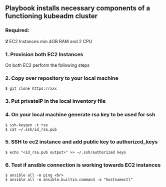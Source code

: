 ## Playbook installs necessary components of a functioning kubeadm cluster <br>

### Required: <br>
**2** EC2 Instances min 4GB RAM and 2 CPU <br>

### 1. Provision both EC2 Instances <br>
On both EC2 perform the following steps <br>

### 2. Copy over repository to your local machine
```
$ git clone https://xxx
```
### 3. Put privateIP in the local inventory file <br>

### 4. On your local machine generate rsa key to be used for ssh <br>
```
$ ssh-keygen -t rsa
$ cat ~/.ssh/id_rsa.pub
```

### 5. SSH to ec2 instance and add public key to authorized_keys <br>
```
$ echo "<id_rsa.pub output>" >> ~/.ssh/authorized keys
```

### 6. Test if ansible connection is working towards EC2 instances <br>
```
$ ansible all -m ping <br>
$ ansible all -m ansible.builtin.command -a "hostnamectl"
```
